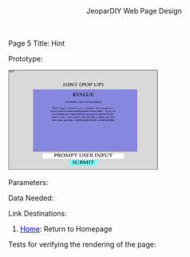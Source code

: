 
<center>JeoparDIY Web Page Design</center>
<br><br>

Page 5 Title: Hint

Prototype: 

<img src="./Images/page5.png" alt="Page 5" width="300" height="200">

Parameters: 

Data Needed: 

Link Destinations: 

1. <u><font color="blue">Home</font></u>: Return to Homepage

Tests for verifying the rendering of the page:




